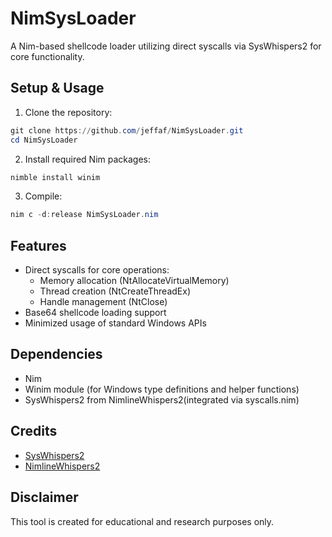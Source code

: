 # NimSysLoader

A Nim-based shellcode loader utilizing direct syscalls via SysWhispers2 for core functionality.

## Setup & Usage

1. Clone the repository:
```powershell
git clone https://github.com/jeffaf/NimSysLoader.git
cd NimSysLoader
```

2. Install required Nim packages:
```powershell
nimble install winim
```

3. Compile:
```powershell
nim c -d:release NimSysLoader.nim
```

## Features
- Direct syscalls for core operations:
  - Memory allocation (NtAllocateVirtualMemory)
  - Thread creation (NtCreateThreadEx)
  - Handle management (NtClose)
- Base64 shellcode loading support
- Minimized usage of standard Windows APIs

## Dependencies
- Nim
- Winim module (for Windows type definitions and helper functions)
- SysWhispers2 from NimlineWhispers2(integrated via syscalls.nim)

## Credits
- [SysWhispers2](https://github.com/jthuraisamy/SysWhispers2)
- [NimlineWhispers2](https://github.com/ajpc500/NimlineWhispers2)

## Disclaimer
This tool is created for educational and research purposes only.
